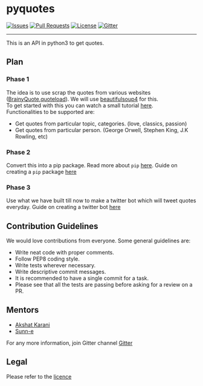# pyquotes

[![Issues](https://img.shields.io/github/issues-closed/oss2019/pyquotes.svg?style=flat-square)](https://github.com/oss2019/pyquotes/issues) 
[![Pull Requests](https://img.shields.io/github/issues-pr-closed/oss2019/pyquotes.svg?style=flat-square)](https://github.com/oss2019/pyquotes/pulls) 
[![License](https://img.shields.io/apm/l/vim-mode.svg?style=flat-square)](https://github.com/oss2019/pyquotes/blob/master/LICENSE) [![Gitter](https://img.shields.io/badge/chat-on%20gitter-ff006f.svg?style=flat-square)](https://gitter.im/oss2019/pyquotes)

---

This is an API in python3 to get quotes.

## Plan

### Phase 1
The idea is to use scrap the quotes from various websites ([BrainyQuote](https://www.brainyquote.com/),[quoteload](https://www.quoteload.com/)). We will use [beautifulsoup4](https://pypi.org/project/beautifulsoup4/) for this.<br />
To get started with this you can watch a small tutorial [here](https://www.youtube.com/watch?v=ng2o98k983k).<br />
Functionalities to be supported are:
* Get quotes from particular topic, categories. (love, classics, passion)
* Get quotes from particular person. (George Orwell, Stephen King, J.K Rowling, etc)

### Phase 2

Convert this into a pip package. Read more about `pip` [here](https://www.w3schools.com/python/python_pip.asp). 
Guide on creating a `pip` package [here](https://dzone.com/articles/executable-package-pip-install)

### Phase 3

Use what we have built till now to make a twitter bot which will tweet quotes everyday.
Guide on creating a twitter bot [here](https://learn.g2.com/how-to-make-a-twitter-bot)

## Contribution Guidelines

We would love contributions from everyone. Some general guidelines are:
* Write neat code with proper comments.
* Follow PEP8 coding style.
* Write tests wherever necessary.
* Write descriptive commit messages.
* It is recommended to have a single commit for a task.
* Please see that all the tests are passing before asking for a review on a PR.

## Mentors

-   [Akshat Karani](https://github.com/akshatkarani)
-   [Sunn-e](https://www.github.com/sunn-e)

For any more information, join Gitter channel [Gitter](https://gitter.im/oss2019/pyquotes)

## Legal

Please refer to the [licence](https://github.com/oss2019/pyquotes/blob/master/LICENSE)
